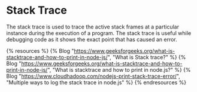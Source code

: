 # Stack Trace

The stack trace is used to trace the active stack frames at a particular instance during the execution of a program. The stack trace is useful while debugging code as it shows the exact point that has caused an error.

{% resources %}
  {% Blog "https://www.geeksforgeeks.org/what-is-stacktrace-and-how-to-print-in-node-js/", "What is Stack trace?" %}
  {% Blog "https://www.geeksforgeeks.org/what-is-stacktrace-and-how-to-print-in-node-js/", "What is stacktrace and how to print in node.js?" %}
  {% Blog "https://www.cloudhadoop.com/nodejs-print-stack-trace-error/", "Multiple ways to log the stack trace in node.js" %}
{% endresources %}
